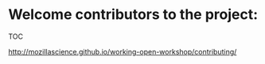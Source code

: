 # Welcome contributors to the project: 


TOC

http://mozillascience.github.io/working-open-workshop/contributing/
